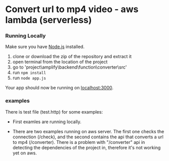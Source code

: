 # Convert url to mp4 video - aws lambda (serverless)


### Running Locally

Make sure you have [Node.js](http://nodejs.org/) installed.

1. clone or download the zip of the repository and extract it
2. open terminal from the location of the project
3. go to 'project\amplify\backend\function\converter\src'
4. run ```npm install```
5. run ```node app.js```


Your app should now be running on [localhost:3000](http://localhost:3000/).

### examples

There is test file (test.http) for some examples:
- First examles are running locally.

- There are two examples running on aws server.
The first one checks the connection (/check), and the second contains the api that converts a url to mp4 (/converter). 
There is a problem with "/converter" api in detecting the dependencies of the project in, therefore it's not working yet on aws.

